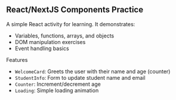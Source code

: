 ## React/NextJS Components Practice

A simple React activity for learning. It demonstrates:

- Variables, functions, arrays, and objects
- DOM manipulation exercises
- Event handling basics
  

Features

- `WelcomeCard`: Greets the user with their name and age (counter)
- `StudentInfo`: Form to update student name and email
- `Counter`: Increment/decrement age
- `Loading`: Simple loading animation

